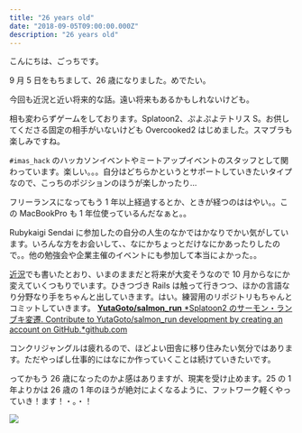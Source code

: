 ```yaml
---
title: "26 years old"
date: "2018-09-05T09:00:00.000Z"
description: "26 years old"
---
```


こんにちは、ごっちです。

9 月 5 日をもちまして、26 歳になりました。めでたい。

今回も近況と近い将来的な話。遠い将来もあるかもしれないけども。

相も変わらずゲームをしております。Splatoon2、ぷよぷよテトリス S。お供してくださる固定の相手がいないけども Overcooked2 はじめました。スマブラも楽しみですね。

`#imas_hack` のハッカソンイベントやミートアップイベントのスタッフとして関わっています。楽しい。。。自分はどちらかというとサポートしていきたいタイプなので、こっちのポジションのほうが楽しかったり…

フリーランスになってもう 1 年以上経過するとか、ときが経つのははやい。。この MacBookPro も 1 年位使っているんだなぁと。。

Rubykaigi Sendai に参加したの自分の人生のなかではかなりでかい気がしています。いろんな方をお会いして、、なにかちょっとだけなにかあったりしたので。。他の勉強会や企業主催のイベントにも参加して本当によかった。。

[近況](https://medium.com/@gggooottto/%E7%8F%BE%E7%8A%B6%E3%81%AE%E6%95%B4%E7%90%86-1d5070e4a3e1)でも書いたとおり、いまのままだと将来が大変そうなので 10 月からなにか変えていくつもりでいます。ひきつづき Rails は触って行きつつ、ほかの言語なり分野なり手をちゃんと出していきます。はい。練習用のリポジトリもちゃんとコミットしていきます。
[**YutaGoto/salmon_run** *Splatoon2 のサーモン・ランブキ変遷. Contribute to YutaGoto/salmon_run development by creating an account on GitHub.*github.com](https://github.com/YutaGoto/salmon_run)

コンクリジャングルは疲れるので、ほどよい田舎に移り住みたい気分ではあります。ただやっぱし仕事的にはなにか作っていくことは続けていきたいです。

ってかもう 26 歳になったのかよ感はありますが、現実を受け止めます。25 の 1 年よりかは 26 歳の 1 年のほうが絶対によくなるように、フットワーク軽くやっていき！ます！・。・！

![](https://cdn-images-1.medium.com/max/2380/1*oAGPj-nz9h-nLs8BDVZ1dg.jpeg)

